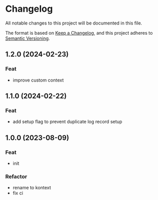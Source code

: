 # Changelog

All notable changes to this project will be documented in this file.

The format is based on [Keep a Changelog](https://keepachangelog.com/en/1.0.0/),
and this project adheres to [Semantic Versioning](https://semver.org/spec/v2.0.0.html).

## 1.2.0 (2024-02-23)

### Feat

- improve custom context

## 1.1.0 (2024-02-22)

### Feat

- add setup flag to prevent duplicate log record setup

## 1.0.0 (2023-08-09)

### Feat

- init

### Refactor

- rename to kontext
- fix ci
